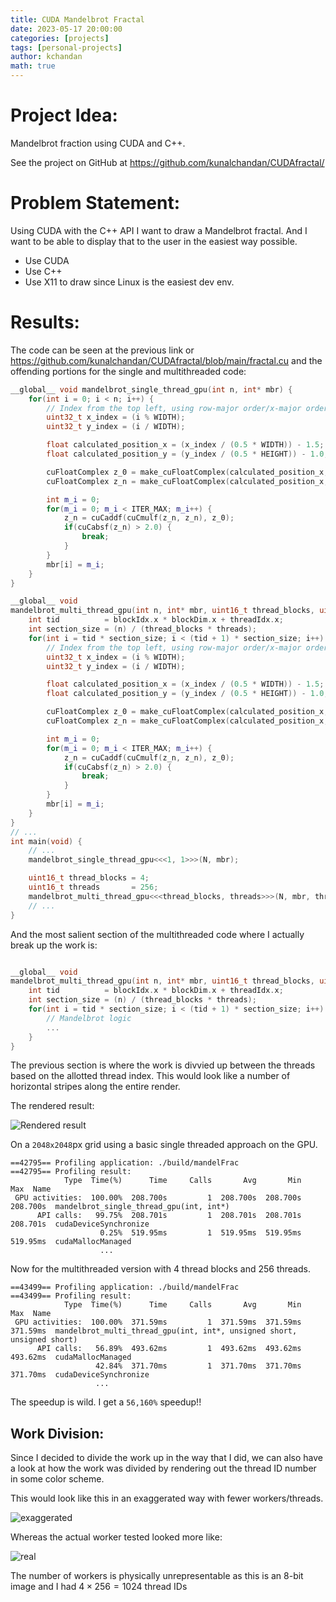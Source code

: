 ```yaml
---
title: CUDA Mandelbrot Fractal
date: 2023-05-17 20:00:00
categories: [projects]
tags: [personal-projects]
author: kchandan
math: true
---
```


# Project Idea:

Mandelbrot fraction using CUDA and C++.

See the project on GitHub at https://github.com/kunalchandan/CUDAfractal/

# Problem Statement:

Using CUDA with the C++ API I want to draw a Mandelbrot fractal. And I want to be able to display that to the user in the easiest way possible.

- Use CUDA
- Use C++
- Use X11 to draw since Linux is the easiest dev env.

# Results:

The code can be seen at the previous link or https://github.com/kunalchandan/CUDAfractal/blob/main/fractal.cu
and the offending portions for the single and multithreaded code:

```cpp
__global__ void mandelbrot_single_thread_gpu(int n, int* mbr) {
    for(int i = 0; i < n; i++) {
        // Index from the top left, using row-major order/x-major order
        uint32_t x_index = (i % WIDTH);
        uint32_t y_index = (i / WIDTH);

        float calculated_position_x = (x_index / (0.5 * WIDTH)) - 1.5;
        float calculated_position_y = (y_index / (0.5 * HEIGHT)) - 1.0;

        cuFloatComplex z_0 = make_cuFloatComplex(calculated_position_x, calculated_position_y);
        cuFloatComplex z_n = make_cuFloatComplex(calculated_position_x, calculated_position_y);

        int m_i = 0;
        for(m_i = 0; m_i < ITER_MAX; m_i++) {
            z_n = cuCaddf(cuCmulf(z_n, z_n), z_0);
            if(cuCabsf(z_n) > 2.0) {
                break;
            }
        }
        mbr[i] = m_i;
    }
}

__global__ void
mandelbrot_multi_thread_gpu(int n, int* mbr, uint16_t thread_blocks, uint16_t threads) {
    int tid          = blockIdx.x * blockDim.x + threadIdx.x;
    int section_size = (n) / (thread_blocks * threads);
    for(int i = tid * section_size; i < (tid + 1) * section_size; i++) {
        // Index from the top left, using row-major order/x-major order
        uint32_t x_index = (i % WIDTH);
        uint32_t y_index = (i / WIDTH);

        float calculated_position_x = (x_index / (0.5 * WIDTH)) - 1.5;
        float calculated_position_y = (y_index / (0.5 * HEIGHT)) - 1.0;

        cuFloatComplex z_0 = make_cuFloatComplex(calculated_position_x, calculated_position_y);
        cuFloatComplex z_n = make_cuFloatComplex(calculated_position_x, calculated_position_y);

        int m_i = 0;
        for(m_i = 0; m_i < ITER_MAX; m_i++) {
            z_n = cuCaddf(cuCmulf(z_n, z_n), z_0);
            if(cuCabsf(z_n) > 2.0) {
                break;
            }
        }
        mbr[i] = m_i;
    }
}
// ...
int main(void) {
    // ...
    mandelbrot_single_thread_gpu<<<1, 1>>>(N, mbr);

    uint16_t thread_blocks = 4;
    uint16_t threads       = 256;
    mandelbrot_multi_thread_gpu<<<thread_blocks, threads>>>(N, mbr, thread_blocks, threads);
    // ...
}
```

And the most salient section of the multithreaded code where I actually break up the work is:

```cpp

__global__ void
mandelbrot_multi_thread_gpu(int n, int* mbr, uint16_t thread_blocks, uint16_t threads) {
    int tid          = blockIdx.x * blockDim.x + threadIdx.x;
    int section_size = (n) / (thread_blocks * threads);
    for(int i = tid * section_size; i < (tid + 1) * section_size; i++) {
        // Mandelbrot logic
        ...
    }
}
```
The previous section is where the work is divvied up between the threads based on the allotted thread index. This would look like a number of horizontal stripes along the entire render.

The rendered result:

![Rendered result](https://github.com/kunalchandan/CUDAfractal/blob/main/imgs/render-nice.png?raw=true)

On a `2048x2048`px grid using a basic single threaded approach on the GPU.
```
==42795== Profiling application: ./build/mandelFrac
==42795== Profiling result:
            Type  Time(%)      Time     Calls       Avg       Min       Max  Name
 GPU activities:  100.00%  208.700s         1  208.700s  208.700s  208.700s  mandelbrot_single_thread_gpu(int, int*)
      API calls:   99.75%  208.701s         1  208.701s  208.701s  208.701s  cudaDeviceSynchronize
                    0.25%  519.95ms         1  519.95ms  519.95ms  519.95ms  cudaMallocManaged
                    ...
```

Now for the multithreaded version with 4 thread blocks and 256 threads.


```
==43499== Profiling application: ./build/mandelFrac
==43499== Profiling result:
            Type  Time(%)      Time     Calls       Avg       Min       Max  Name
 GPU activities:  100.00%  371.59ms         1  371.59ms  371.59ms  371.59ms  mandelbrot_multi_thread_gpu(int, int*, unsigned short, unsigned short)
      API calls:   56.89%  493.62ms         1  493.62ms  493.62ms  493.62ms  cudaMallocManaged
                   42.84%  371.70ms         1  371.70ms  371.70ms  371.70ms  cudaDeviceSynchronize
                   ...
```

The speedup is wild. I get a `56,160%` speedup!!

## Work Division:

Since I decided to divide the work up in the way that I did, we can also have a look at how the work was divided by rendering out the thread ID number in some color scheme.

This would look like this in an exaggerated way with fewer workers/threads.

![exaggerated](https://github.com/kunalchandan/CUDAfractal/blob/main/imgs/work-division-small.png?raw=true)

Whereas the actual worker tested looked more like:

![real](https://github.com/kunalchandan/CUDAfractal/blob/main/imgs/work-division-real.png?raw=true)

The number of workers is physically unrepresentable as this is an 8-bit image and I had $4 \times 256 = 1024$ thread IDs

